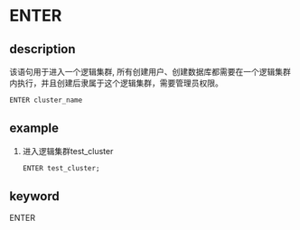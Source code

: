 # ENTER

## description

该语句用于进入一个逻辑集群, 所有创建用户、创建数据库都需要在一个逻辑集群内执行，并且创建后隶属于这个逻辑集群，需要管理员权限。

```sql
ENTER cluster_name
```

## example

1. 进入逻辑集群test_cluster

    ```sql
    ENTER test_cluster;
    ```

## keyword

ENTER
